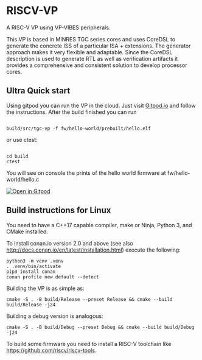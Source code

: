 # RISCV-VP

A RISC-V VP using VP-VIBES peripherals.

This VP is based in MINRES TGC series cores and uses CoreDSL to generate the concrete ISS 
of a particular ISA + extensions. The generator approach makes it very flexible and adaptable.
Since the CoreDSL description is used to generate RTL as well as verification artifacts it 
provides a comprehensive and consistent solution to develop processor cores.

## Ultra Quick start

Using gitpod you can run the VP in the cloud. Just visit [Gitpod.io](https://www.gitpod.io/#https://github.com/Minres/RISCV-VP/tree/develop)
and follow the instructions. After the build finished you can run

```

build/src/tgc-vp -f fw/hello-world/prebuilt/hello.elf

```

or use ctest:

```

cd build
ctest

```


You will see on console the prints of the hello world firmware at fw/hello-world/hello.c

[![Open in Gitpod](https://gitpod.io/button/open-in-gitpod.svg)](https://gitpod.io/#https://github.com/Minres/TGC-VP)

## Build instructions for Linux

You need to have a C++17 capable compiler, make or Ninja, Python 3, and CMake installed.

To install conan.io version 2.0 and above (see also http://docs.conan.io/en/latest/installation.html) execute the following:
  
```
python3 -m venv .venv
. .venv/bin/activate
pip3 install conan
conan profile new default --detect
```

Building the VP is as simple as:

```
cmake -S . -B build/Release --preset Release && cmake --build build/Release -j24
```

Building a debug version is analogous:

```
cmake -S . -B build/Debug --preset Debug && cmake --build build/Debug -j24
```

To build some firmware you need to install a RISC-V toolchain like https://github.com/riscv/riscv-tools.
